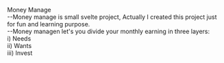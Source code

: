 Money Manage<br/>
--Money manage is small svelte project, Actually I created this project just for fun and learning purpose.<br/>
--Money managen let's you divide your monthly earning in three layers:<br/>
      i) Needs<br/>
     ii) Wants<br/>
    iii) Invest